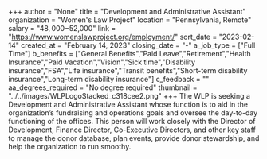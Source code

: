+++
author = "None"
title = "Development and Administrative Assistant"
organization = "Women's Law Project"
location = "Pennsylvania, Remote"
salary = "$48,000-$52,000"
link = "https://www.womenslawproject.org/employment/"
sort_date = "2023-02-14"
created_at = "February 14, 2023"
closing_date = "-"
a_job_type = ["Full Time"]
b_benefits = ["General Benefits","Paid Leave","Retirement","Health Insurance","Paid Vacation","Vision","Sick time","Disability insurance","FSA","Life insurance","Transit benefits","Short-term disability insurance","Long-term disability insurance"]
c_feedback = ""
aa_degrees_required = "No degree required"
thumbnail = "../../images/WLPLogoStacked_c318cee2.png"
+++
The WLP is seeking a Development and Administrative Assistant whose function is to aid in the organization’s fundraising and operations goals and oversee the day-to-day functioning of the offices. This person will work closely with the Director of Development, Finance Director, Co-Executive Directors, and other key staff to manage the donor database, plan events, provide donor stewardship, and help the organization to run smoothy.